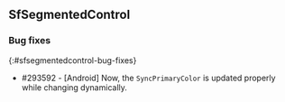 ## SfSegmentedControl

### Bug fixes
{:#sfsegmentedcontrol-bug-fixes}

* \#293592 - [Android] Now, the `SyncPrimaryColor` is updated properly while changing dynamically. 